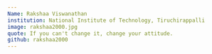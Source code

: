 ```yaml
---
Name: Rakshaa Viswanathan
institution: National Institute of Technology, Tiruchirappalli
image: rakshaa2000.jpg 
quote: If you can't change it, change your attitude.
github: rakshaa2000
---
```

